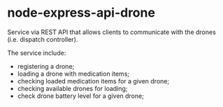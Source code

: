 # node-express-api-drone

Service via REST API that allows clients to communicate with the drones (i.e. dispatch controller).

The service include:
 - registering a drone;
 - loading a drone with medication items;
 - checking loaded medication items for a given drone;
 - checking available drones for loading;
 - check drone battery level for a given drone;